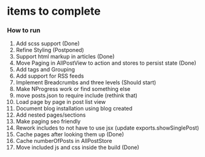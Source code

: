 # items to complete

### How to run 

1. Add scss support (Done)
2. Refine Styling (Postponed)
3. Support html markup in articles (Done)
4. Move Paging in AllPostView to action and stores to persist state (Done)
5. Add tags and Grouping
6. Add support for RSS feeds
7. Implement Breadcrumbs and three levels (Should start)
8. Make NProgress work or find something else
9. move posts.json to require include (rethink that)
10. Load page by page in post list view
11. Document blog installation using blog created
12. Add nested pages/sections
13. Make paging seo friendly
14. Rework includes to not have to use jsx (update exports.showSinglePost)
15. Cache pages after looking them up (Done)
16. Cache numberOfPosts in AllPostStore
17. Move included js and css inside the build (Done)

